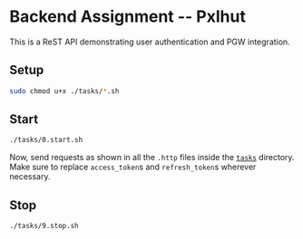 # Backend Assignment -- Pxlhut

This is a ReST API demonstrating user authentication and PGW integration.

## Setup

```bash
sudo chmod u+x ./tasks/*.sh
```

## Start

```bash
./tasks/0.start.sh
```

Now, send requests as shown in all the `.http` files inside the [`tasks`](./tasks) directory. Make sure to replace `access_token`s and `refresh_token`s wherever necessary.

<!-- > If you wanna look into the application container and see what's happening in there, run `docker container attach pxlhut`. -->

## Stop

```bash
./tasks/9.stop.sh
```
